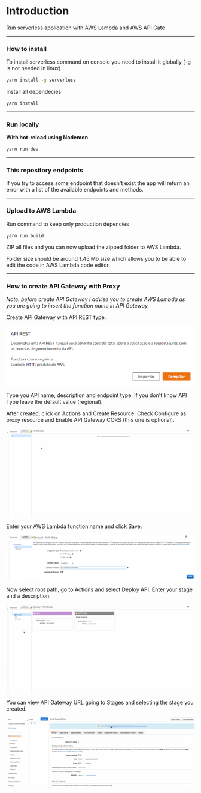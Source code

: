 # Introduction

Run serverless application with AWS Lambda and AWS API Gate

---

### **How to install**

To install serverless command on console you need to install it globally (-g is not needed in linux)

```bash
yarn install -g serverless
```

Install all dependecies

```bash
yarn install
```

---

### Run locally

**With hot-reload using Nodemon**

```bash
yarn run dev
```

---

### This repository endpoints

If you try to access some endpoint that doesn't exist the app will return an error with a list of the available endpoints and methods.

---

### Upload to AWS Lambda

Run command to keep only production depencies

```
yarn run build
```

ZIP all files and you can now upload the zipped folder to AWS Lambda.

Folder size should be around 1.45 Mb size which allows you to be able to edit the code in AWS Lambda code editor.

---

### How to create API Gateway with Proxy

*Note: before create API Gateway I advise you to create AWS Lambda as you are going to insert the function name in API Gateway.*

Create API Gateway with API REST type.

![image-20210202095239494](assets/image-20210202095239494.png)

Type you API name, description and endpoint type. If you don't know API Type leave the default value (regional).

After created, click on Actions and Create Resource. Check Configure as proxy resource and Enable API Gateway CORS (this one is optional).

![2137c291-02cd-4ffa-94f7-9751a982fc39](assets/2137c291-02cd-4ffa-94f7-9751a982fc39.gif)

Enter your AWS Lambda function name and click Save.

![image-20210202100011200](assets/image-20210202100011200.png)

Now select root path, go to Actions and select Deploy API. Enter your stage and a description.

![a41c6610-d63f-42ba-9de6-5545545a100b](assets/a41c6610-d63f-42ba-9de6-5545545a100b.gif)

You can view API Gateway URL going to Stages and selecting the stage you created.

![a0d6d3fb-1350-40e2-8d55-c175f573ba29](assets/a0d6d3fb-1350-40e2-8d55-c175f573ba29.gif)
